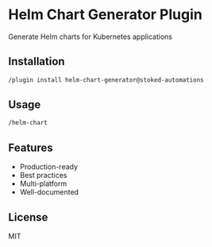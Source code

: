 # Helm Chart Generator Plugin

Generate Helm charts for Kubernetes applications

## Installation

```bash
/plugin install helm-chart-generator@stoked-automations
```

## Usage

```bash
/helm-chart
```

## Features

- Production-ready
- Best practices
- Multi-platform
- Well-documented

## License

MIT
